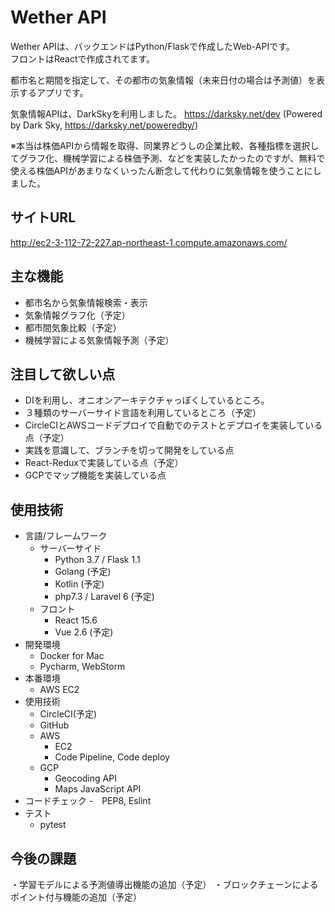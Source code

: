# Wether API

Wether APIは、バックエンドはPython/Flaskで作成したWeb-APIです。  
フロントはReactで作成されてます。

都市名と期間を指定して、その都市の気象情報（未来日付の場合は予測値）を表示するアプリです。

気象情報APIは、DarkSkyを利用しました。
https://darksky.net/dev
(Powered by Dark Sky, https://darksky.net/poweredby/)

※本当は株価APIから情報を取得、同業界どうしの企業比較、各種指標を選択してグラフ化、機械学習による株価予測、などを実装したかったのですが、無料で使える株価APIがあまりなくいったん断念して代わりに気象情報を使うことにしました。

## サイトURL
http://ec2-3-112-72-227.ap-northeast-1.compute.amazonaws.com/

## 主な機能

- 都市名から気象情報検索・表示  
- 気象情報グラフ化（予定）
- 都市間気象比較（予定）
- 機械学習による気象情報予測（予定）

## 注目して欲しい点
- DIを利用し、オニオンアーキテクチャっぽくしているところ。
- ３種類のサーバーサイド言語を利用しているところ（予定）
- CircleCIとAWSコードデプロイで自動でのテストとデプロイを実装している点（予定）  
- 実践を意識して、ブランチを切って開発をしている点  
- React-Reduxで実装している点（予定）
- GCPでマップ機能を実装している点

## 使用技術
- 言語/フレームワーク
  - サーバーサイド
    - Python 3.7 / Flask 1.1
    - Golang (予定)
    - Kotlin (予定)
    - php7.3 / Laravel 6 (予定)
  - フロント
    - React 15.6
    - Vue 2.6 (予定)
- 開発環境
    - Docker for Mac
    - Pycharm, WebStorm
- 本番環境
    - AWS EC2
- 使用技術
    - CircleCI(予定)
    - GitHub
    - AWS
        - EC2
        - Code Pipeline, Code deploy
    - GCP
        - Geocoding API
        - Maps JavaScript API
- コードチェック
    -　PEP8, Eslint
- テスト
    - pytest

## 今後の課題
・学習モデルによる予測値導出機能の追加（予定）
・ブロックチェーンによるポイント付与機能の追加（予定）
